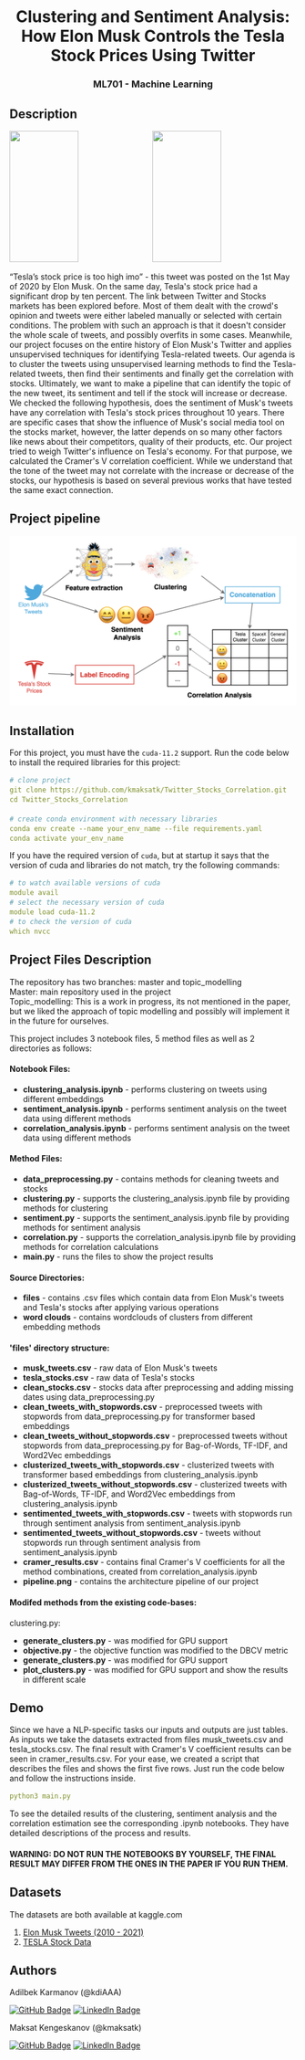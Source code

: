 <div align="center">

# Clustering and Sentiment Analysis: How Elon Musk Controls the Tesla Stock Prices Using Twitter
<h3 align="center"> ML701 - Machine Learning </h3>
  
</div>

## Description

<p float="center">
  <img src="https://qph.fs.quoracdn.net/main-qimg-c25657afa1b0c6fd10d2e453ef1e114f", width = 49%, height = 230px>
   <img src="https://cdn.wccftech.com/wp-content/uploads/2020/05/TESLA-STOCK-PRICE-11-51-AM-ET-1-MAY-2020-1480x888.png", width = 49%, height = 230px>
</p>
“Tesla’s stock price is too high imo” - this tweet was posted on the 1st May of 2020 by Elon Musk. On the same day, Tesla's stock price had a significant drop by ten percent. The link between Twitter and Stocks markets has been explored before. Most of them dealt with the crowd's opinion and tweets were either labeled manually or selected with certain conditions. The problem with such an approach is that it doesn't consider the whole scale of tweets, and possibly overfits in some cases. Meanwhile, our project focuses on the entire history of Elon Musk's Twitter and applies unsupervised techniques for identifying Tesla-related tweets. Our agenda is to cluster the tweets using unsupervised learning methods to find the Tesla-related tweets, then find their sentiments and finally get the correlation with stocks. Ultimately, we want to make a pipeline that can identify the topic of the new tweet, its sentiment and tell if the stock will increase or decrease. We checked the following hypothesis, does the sentiment of Musk's tweets have any correlation with Tesla's stock prices throughout 10 years.  There are specific cases that show the influence of Musk's social media tool on the stocks market, however, the latter depends on so many other factors like news about their competitors, quality of their products, etc. Our project tried to weigh Twitter's influence on Tesla's economy. For that purpose, we calculated the Cramer's V correlation coefficient. While we understand that the tone of the tweet may not correlate with the increase or decrease of the stocks, our hypothesis is based on several previous works that have tested the same exact connection.

## Project pipeline
<p float="center">
  <img src="files/pipeline.png">
</p>


## Installation
For this project, you must have the ```cuda-11.2``` support. Run the code below to install the required libraries for this project:

```yaml
# clone project
git clone https://github.com/kmaksatk/Twitter_Stocks_Correlation.git
cd Twitter_Stocks_Correlation

# create conda environment with necessary libraries
conda env create --name your_env_name --file requirements.yaml
conda activate your_env_name
```
If you have the required version of ```cuda```, but at startup it says that the version of cuda and libraries do not match, try the following commands:
```yaml
# to watch available versions of cuda
module avail
# select the necessary version of cuda
module load cuda-11.2
# to check the version of cuda
which nvcc
```
## Project Files Description
<p>The repository has two branches: master and topic_modelling <br>
Master: main repository used in the project <br>
Topic_modelling: This is a work in progress, its not mentioned in the paper, but we liked the approach of topic modelling and possibly will implement it in the future for ourselves. </p>
<p>This project includes 3 notebook files, 5 method files as well as 2 directories as follows:</p>
<h4>Notebook Files:</h4>
<ul>
  <li><b>clustering_analysis.ipynb</b> - performs clustering on tweets using different embeddings</li>
  <li><b>sentiment_analysis.ipynb</b> - performs sentiment analysis on the tweet data using different methods</li>
  <li><b>correlation_analysis.ipynb</b> - performs sentiment analysis on the tweet data using different methods</li>
</ul>

<h4>Method Files:</h4>
<ul>
  <li><b>data_preprocessing.py</b> - contains methods for cleaning tweets and stocks</li>
  <li><b>clustering.py</b> - supports the clustering_analysis.ipynb file by providing methods for clustering</li>
  <li><b>sentiment.py</b> - supports the sentiment_analysis.ipynb file by providing methods for sentiment analysis</li>
  <li><b>correlation.py</b> - supports the correlation_analysis.ipynb file by providing methods for correlation calculations</li>
  <li><b>main.py</b> - runs the files to show the project results </li>
</ul>

<h4>Source Directories:</h4>
<ul>
  <li><b>files</b> - contains .сsv files which contain data from Elon Musk's tweets and Tesla's stocks after applying various operations</li>
  <li><b>word clouds</b> - contains wordclouds of clusters from different embedding methods</li>
</ul>

<h4>'files' directory structure:</h4>
<ul>
  <li><b>musk_tweets.csv</b> - raw data of Elon Musk's tweets</li>
  <li><b>tesla_stocks.csv</b> - raw data of Tesla's stocks</li>
  <li><b>clean_stocks.csv</b> - stocks data after preprocessing and adding missing dates using data_preprocessing.py</li>
  <li><b>clean_tweets_with_stopwords.csv</b> - preprocessed tweets with stopwords from data_preprocessing.py for transformer based embeddings</li>
  <li><b>clean_tweets_without_stopwords.csv</b> - preprocessed tweets without stopwords from data_preprocessing.py for Bag-of-Words, TF-IDF, and Word2Vec embeddings</li>
  <li><b>clusterized_tweets_with_stopwords.csv</b> - clusterized tweets with transformer based embeddings from clustering_analysis.ipynb</li>
  <li><b>clusterized_tweets_without_stopwords.csv</b> - clusterized tweets with Bag-of-Words, TF-IDF, and Word2Vec embeddings from clustering_analysis.ipynb</li>
  <li><b>sentimented_tweets_with_stopwords.csv</b> - tweets with stopwords run through sentiment analysis from sentiment_analysis.ipynb</li>
  <li><b>sentimented_tweets_without_stopwords.csv</b> - tweets without stopwords run through sentiment analysis from sentiment_analysis.ipynb</li>
  <li><b>cramer_results.csv</b> - contains final Cramer's V coefficients for all the method combinations, created from correlation_analysis.ipynb</li>
  <li><b>pipeline.png</b> - contains the architecture pipeline of our project
</ul>


<h4>Modifed methods from the existing code-bases:</h4>
clustering.py:
<ul>
  <li><b>generate_clusters.py</b> - was modified for GPU support</li>
  <li><b>objective.py</b> - the objective function was modified to the DBCV metric</li>
  <li><b>generate_clusters.py</b> - was modified for GPU support</li>
  <li><b>plot_clusters.py</b> - was modified for GPU support and show the results in different scale</li>
</ul>
  



## Demo 
Since we have a NLP-specific tasks our inputs and outputs are just tables. As inputs we take the datasets extracted from files musk_tweets.csv and tesla_stocks.csv. The final result with Cramer's V coefficient results can be seen in cramer_results.csv. For your ease, we created a script that describes the files and shows the first five rows. Just run the code below and follow the instructions inside. 

```yaml
python3 main.py
```

To see the detailed results of the clustering, sentiment analysis and the correlation estimation see the corresponding .ipynb notebooks. They have detailed descriptions of the process and results.
#### WARNING: DO NOT RUN THE NOTEBOOKS BY YOURSELF, THE FINAL RESULT MAY DIFFER FROM THE ONES IN THE PAPER IF YOU RUN THEM.

## Datasets

The datasets are both available at kaggle.com
1. [Elon Musk Tweets (2010 - 2021)](https://www.kaggle.com/ayhmrba/elon-musk-tweets-2010-2021?select=2021.csv)
2. [TESLA Stock Data](https://www.kaggle.com/varpit94/tesla-stock-data-updated-till-28jun2021?select=TSLA.csv)

## Authors

Adilbek Karmanov (@kdiAAA) 

[![GitHub Badge](https://img.shields.io/badge/GitHub-100000?style=for-the-badge&logo=github&logoColor=white)](https://github.com/kdiAAA)
[![LinkedIn Badge](https://img.shields.io/badge/LinkedIn-0077B5?style=for-the-badge&logo=linkedin&logoColor=white)](https://www.linkedin.com/in/adilbek-karmanov/)

Maksat Kengeskanov (@kmaksatk)

[![GitHub Badge](https://img.shields.io/badge/GitHub-100000?style=for-the-badge&logo=github&logoColor=white)](https://github.com/kmaksatk)
[![LinkedIn Badge](https://img.shields.io/badge/LinkedIn-0077B5?style=for-the-badge&logo=linkedin&logoColor=white)](https://www.linkedin.com/in/maksat-kengeskanov/)
